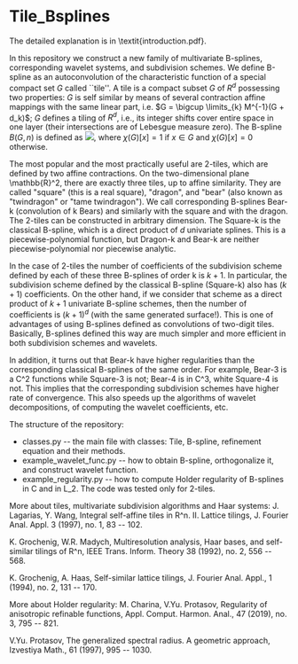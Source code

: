 # Tile_Bsplines

The detailed explanation is in \textit{introduction.pdf}. 

In this repository we construct a new family of multivariate B-splines, corresponding wavelet systems, and subdivision schemes. We define B-spline as an autoconvolution of the characteristic function of a special compact set $G$ called ``tile''. A tile is a compact subset $G$ of $R^d$ possessing two properties: $G$ is self similar by  means of several contraction affine mappings with the same linear part, i.e. $G = \bigcup \limits_{k} M^{-1}(G + d_k)$;  $G$ defines a tiling of $R^d$, i.e., its  integer shifts cover entire space in one layer (their intersections are of Lebesgue measure zero). 
The B-spline $B(G, n)$ is defined as ![](https://latex.codecogs.com/gif.latex?\chi(G)&space;*&space;\cdots&space;*&space;\chi(G)), 
where $\chi(G)[x] = 1$ if $x \in G$ and $\chi(G)[x] = 0$ otherwise. 

The most popular and the most practically useful are 2-tiles, which are defined by two affine contractions. On the two-dimensional plane \mathbb{R}^2,  there are exactly three tiles, up to affine similarity. They are  called  "square" (this is a real square), "dragon", and "bear" (also known as "twindragon" or  "tame twindragon"). We call corresponding B-splines Bear-k (convolution of k Bears) and similarly with the square and with the dragon. The 2-tiles can be constructed in arbitrary dimension. The Square-k is the classical B-spline, which is a direct product of $d$ univariate splines. This is a piecewise-polynomial function, but Dragon-k and  Bear-k are neither piecewise-polynomial nor piecewise analytic. 

In the case of 2-tiles the number of coefficients of the subdivision scheme defined by each of these three B-splines of order k is $k + 1$. In particular, the subdivision scheme defined by the classical B-spline (Square-k) also has $(k + 1)$ coefficients. 
On the other hand, if we consider that scheme as a direct product of $k+1$ univariate B-spline schemes, then the number of coefficients is $(k + 1)^d$ (with the same generated surface!). This  is one of advantages of using B-splines defined as convolutions of two-digit tiles. 
Basically, B-splines defined this way are much simpler and more efficient in both subdivision schemes and wavelets. 

In addition, it turns out that Bear-k have higher regularities than the corresponding 
classical B-splines of the same order. For example, Bear-3 is a C^2 functions while Square-3 is not; Bear-4 is in C^3, white  Square-4 is not.  This implies that the corresponding subdivision schemes have higher rate of convergence. This also speeds up the algorithms of wavelet decompositions, of computing the wavelet coefficients, etc.  

The structure of the repository:
- classes.py -- the main file with classes: Tile, B-spline, refinement equation and their methods.  
- example_wavelet_func.py -- how to obtain B-spline, orthogonalize it, and construct wavelet function. 
- example_regularity.py -- how to compute Holder regularity of B-splines in C and in L_2. 
The code was tested only for 2-tiles. 

More about tiles, multivariate subdivision algorithms and Haar systems: 
J. Lagarias, Y. Wang, Integral self-affine tiles in R^n. II. Lattice tilings, J. Fourier
Anal. Appl. 3 (1997), no. 1, 83 -- 102. 

K. Grochenig, W.R. Madych, Multiresolution analysis, Haar bases, and self-similar
tilings of R^n, IEEE Trans. Inform. Theory 38 (1992), no. 2, 556 -- 568. 

K. Grochenig, A. Haas, Self-similar lattice tilings, J. Fourier Anal. Appl., 1 (1994), no.
2, 131 -- 170. 




More about Holder regularity: 
M. Charina, V.Yu. Protasov, Regularity of anisotropic refinable functions, Appl. Comput.
Harmon. Anal., 47 (2019), no. 3, 795 -- 821. 

V.Yu. Protasov, The generalized spectral radius. A geometric approach, Izvestiya
Math., 61 (1997), 995 -- 1030.

